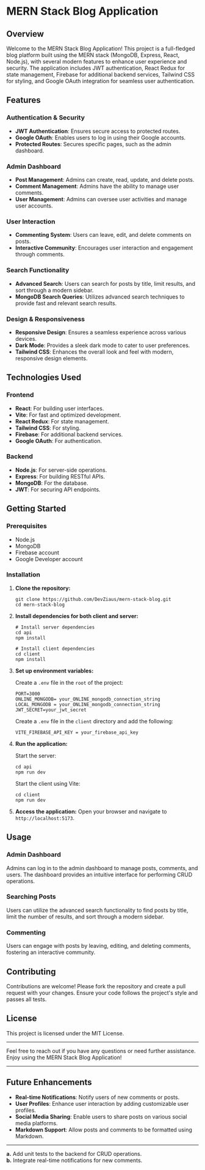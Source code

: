 # MERN Stack Blog Application

## Overview

Welcome to the MERN Stack Blog Application! This project is a full-fledged blog platform built using the MERN stack (MongoDB, Express, React, Node.js), with several modern features to enhance user experience and security. The application includes JWT authentication, React Redux for state management, Firebase for additional backend services, Tailwind CSS for styling, and Google OAuth integration for seamless user authentication.

## Features

### Authentication & Security
- **JWT Authentication**: Ensures secure access to protected routes.
- **Google OAuth**: Enables users to log in using their Google accounts.
- **Protected Routes**: Secures specific pages, such as the admin dashboard.

### Admin Dashboard
- **Post Management**: Admins can create, read, update, and delete posts.
- **Comment Management**: Admins have the ability to manage user comments.
- **User Management**: Admins can oversee user activities and manage user accounts.

### User Interaction
- **Commenting System**: Users can leave, edit, and delete comments on posts.
- **Interactive Community**: Encourages user interaction and engagement through comments.

### Search Functionality
- **Advanced Search**: Users can search for posts by title, limit results, and sort through a modern sidebar.
- **MongoDB Search Queries**: Utilizes advanced search techniques to provide fast and relevant search results.

### Design & Responsiveness
- **Responsive Design**: Ensures a seamless experience across various devices.
- **Dark Mode**: Provides a sleek dark mode to cater to user preferences.
- **Tailwind CSS**: Enhances the overall look and feel with modern, responsive design elements.

## Technologies Used

### Frontend
- **React**: For building user interfaces.
- **Vite**: For fast and optimized development.
- **React Redux**: For state management.
- **Tailwind CSS**: For styling.
- **Firebase**: For additional backend services.
- **Google OAuth**: For authentication.

### Backend
- **Node.js**: For server-side operations.
- **Express**: For building RESTful APIs.
- **MongoDB**: For the database.
- **JWT**: For securing API endpoints.

## Getting Started

### Prerequisites
- Node.js
- MongoDB
- Firebase account
- Google Developer account

### Installation

1. **Clone the repository:**
    ```
    git clone https://github.com/DevZiaus/mern-stack-blog.git
    cd mern-stack-blog
    ```

2. **Install dependencies for both client and server:**
    ```
    # Install server dependencies
    cd api
    npm install

    # Install client dependencies
    cd client
    npm install
    ```

3. **Set up environment variables:**

    Create a `.env` file in the `root` of the project:
    ```
    PORT=3000
    ONLINE_MONGODB= your_ONLINE_mongodb_connection_string
    LOCAL_MONGODB = your_ONLINE_mongodb_connection_string
    JWT_SECRET=your_jwt_secret
    ```

    Create a `.env` file in the `client` directory and add the following:
    ```
    VITE_FIREBASE_API_KEY = your_firebase_api_key
    ```

4. **Run the application:**

    Start the server:
    ```
    cd api
    npm run dev
    ```

    Start the client using Vite:
    ```
    cd client
    npm run dev
    ```

5. **Access the application:**
    Open your browser and navigate to `http://localhost:5173`.

## Usage

### Admin Dashboard
Admins can log in to the admin dashboard to manage posts, comments, and users. The dashboard provides an intuitive interface for performing CRUD operations.

### Searching Posts
Users can utilize the advanced search functionality to find posts by title, limit the number of results, and sort through a modern sidebar.

### Commenting
Users can engage with posts by leaving, editing, and deleting comments, fostering an interactive community.

## Contributing

Contributions are welcome! Please fork the repository and create a pull request with your changes. Ensure your code follows the project's style and passes all tests.

## License

This project is licensed under the MIT License.

---

Feel free to reach out if you have any questions or need further assistance. Enjoy using the MERN Stack Blog Application!

---

## Future Enhancements

- **Real-time Notifications**: Notify users of new comments or posts.
- **User Profiles**: Enhance user interaction by adding customizable user profiles.
- **Social Media Sharing**: Enable users to share posts on various social media platforms.
- **Markdown Support**: Allow posts and comments to be formatted using Markdown.

---

**a.** Add unit tests to the backend for CRUD operations.  
**b.** Integrate real-time notifications for new comments.